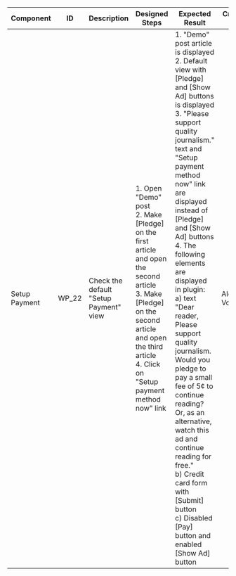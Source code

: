 Component |	ID |	Description |	Designed Steps |	Expected Result |	Created<br> By |	Last<br> Updated |
 --- | --- | --- | --- | --- | --- | --- |
 Setup Payment | WP_22 | Check the default "Setup Payment" view | 1. Open "Demo" post <br> 2. Make [Pledge] on the first article and open the second article <br> 3. Make [Pledge] on the second article and open the third article <br> 4. Click on "Setup payment method now" link | 1. "Demo" post article is displayed <br> 2. Default view with [Pledge] and [Show Ad] buttons is displayed <br> 3. "Please support quality journalism." text and "Setup payment method now" link are displayed instead of [Pledge] and [Show Ad] buttons <br> 4. The following elements are displayed in plugin: <br> a) text "Dear reader, Please support quality journalism. Would you pledge to pay a small fee of 5¢ to continue reading? Or, as an alternative, watch this ad and continue reading for free." <br> b) Credit card form with [Submit] button <br> с) Disabled [Pay] button and enabled [Show Ad] button | Alexandr Vozicov | 31.05.2017
